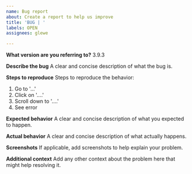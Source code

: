 ```yaml
---
name: Bug report
about: Create a report to help us improve
title: 'BUG | '
labels: OPEN
assignees: glewe

---
```


**What version are you referring to?**
3.9.3

**Describe the bug**
A clear and concise description of what the bug is.

**Steps to reproduce**
Steps to reproduce the behavior:
1. Go to '...'
2. Click on '....'
3. Scroll down to '....'
4. See error

**Expected behavior**
A clear and concise description of what you expected to happen.

**Actual behavior**
A clear and concise description of what actually happens.

**Screenshots**
If applicable, add screenshots to help explain your problem.

**Additional context**
Add any other context about the problem here that might help resolving it.

